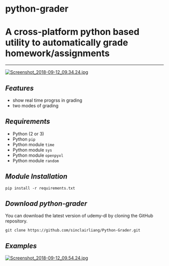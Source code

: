 # python-grader
**A cross-platform python based utility to automatically grade homework/assignments**
=============

---------------

[![Screenshot_2018-09-12_09.34.24.jpg](https://s22.postimg.cc/nv51ur4ep/Screenshot_2018-09-12_09.34.24.jpg)](https://postimg.cc/image/7k4xyfrwt/)

## ***Features***
- show real time progrss in grading
- two modes of grading

## ***Requirements***

- Python (2 or 3)
- Python `pip`
- Python module `time`
- Python module `sys`
- Python module `openpyxl`
- Python module `random`

## ***Module Installation***

	pip install -r requirements.txt
	
## ***Download python-grader***

You can download the latest version of udemy-dl by cloning the GitHub repository.

	git clone https://github.com/sinclairliang/Python-Grader.git
	
## ***Examples***
[![Screenshot_2018-09-12_09.54.24.jpg](https://s22.postimg.cc/41sy1rodd/Screenshot_2018-09-12_09.54.24.jpg)](https://postimg.cc/image/41sy1rod9/)
